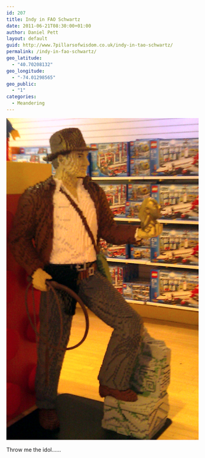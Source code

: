 ```yaml
---
id: 207
title: Indy in FAO Schwartz
date: 2011-06-21T08:30:00+01:00
author: Daniel Pett
layout: default
guid: http://www.7pillarsofwisdom.co.uk/indy-in-tao-schwartz/
permalink: /indy-in-fao-schwartz/
geo_latitude:
  - "40.70208132"
geo_longitude:
  - "-74.01298565"
geo_public:
  - "1"
categories:
  - Meandering
---
```

<img alt="Throw me the idol" src="/images/2011/06/IMAG0222-1.jpg" class="img-fluid"/>

Throw me the idol&#8230;&#8230;

